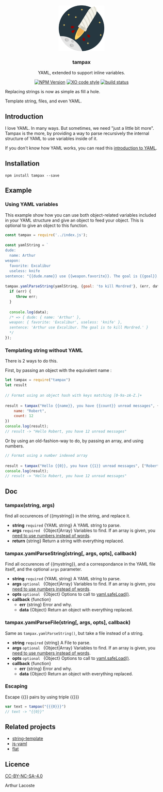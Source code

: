<p align="center">
  <img src="icon/logo.svg" height="150">
  <h3 align="center">tampax</h3>
  <p align="center">YAML, extended to support inline variables.<p>
  <p align="center"><a href="https://npmjs.org/package/tampax"><img src="https://img.shields.io/npm/v/tampax.svg" alt="NPM Version"></a> <a href="https://github.com/sindresorhus/xo"><img src="https://img.shields.io/badge/code_style-XO-5ed9c7.svg" alt="XO code style"></a> <a href="https://travis-ci.org/arthurlacoste/tampax"><img src="https://secure.travis-ci.org/arthurlacoste/tampax.svg" alt="build status"></a>
  </p>
</p>

Replacing strings is now as simple as fill a hole.

Template string, files, and even YAML.

## Introduction

I love YAML. In many ways. But sometimes, we need "just a little bit more". Tampax is the more, by providing a way to parse recursively the internal structure of YAML to use variables inside of it.

If you don't know how YAML works, you can read this [introduction to YAML](https://yaml.irz.fr/).

## Installation

`npm install tampax --save`

## Example

### Using YAML variables

This example show how you can use both object-related variables included in your YAML structure and give an object to feed your object. This is optional to give an object to this function.

```js
const tampax = require('../index.js');

const yamlString = `
dude:
  name: Arthur
weapon:
  favorite: Excalibur
  useless: knife
sentence: "{{dude.name}} use {{weapon.favorite}}. The goal is {{goal}}."`;

tampax.yamlParseString(yamlString, {goal: 'to kill Mordred'}, (err, data) => {
  if (err) {
     throw err;
  }

  console.log(data);
  /* => { dude: { name: 'Arthur' },
  weapon: { favorite: 'Excalibur', useless: 'knife' },
  sentence: 'Arthur use Excalibur. The goal is to kill Mordred.' }
  */
});


```

### Templating string without YAML

There is 2 ways to do this.

First, by passing an object with the equivalent name :

```js
let tampax = require("tampax")
let result

// Format using an object hash with keys matching [0-9a-zA-Z.]+

result = tampax("Hello {{name}}, you have {{count}} unread messages", {
    name: "Robert",
    count: 12
})
console.log(result);
// result -> "Hello Robert, you have 12 unread messages"

```
<a name="array-using"></a>
Or by using an old-fashion-way to do, by passing an array, and using numbers.

```js
// Format using a number indexed array

result = tampax("Hello {{0}}, you have {{1}} unread messages", ["Robert", 12])
console.log(result);
// result -> "Hello Robert, you have 12 unread messages"

```


## Doc

### tampax(string, args)

find all occurences of {{mystring}} in the string, and replace it.

- **string** `required` {YAML string} A YAML string to parse.
- **args** `required ` {Object|Array} Variables to find. If an array is given, you [need to use numbers instead of words](#array-using).
- **return** {string} Return a string with everything replaced.

### tampax.yamlParseString(string[, args, opts], callback)

Find all occurences of {{mystring}}, and a correspondance in the YAML file itself, and the optional `args` parameter.

- **string** `required` {YAML string} A YAML string to parse.
- **args** `optional ` {Object|Array} Variables to find. If an array is given, you [need to use numbers instead of words](#array-using).
- **opts** `optional ` {Object} Options to call to [yaml.safeLoad()](https://github.com/nodeca/js-yaml#safeload-string---options-).
- **callback** {function}
  - **err** {string} Error and why.
  - **data** {Object} Return an object with everything replaced.

### tampax.yamlParseFile(string[, args, opts], callback)

Same as `tampax.yamlParseString()`, but take a file instead of a string.

  - **string** `required` {string} A File to parse.
  - **args** `optional ` {Object|Array} Variables to find. If an array is given, you [need to use numbers instead of words](#array-using).
  - **opts** `optional ` {Object} Options to call to [yaml.safeLoad()](https://github.com/nodeca/js-yaml#safeload-string---options-).
  - **callback** {function}
    - **err** {string} Error and why.
    - **data** {Object} Return an object with everything replaced.


### Escaping

Escape {{}} pairs by using triple {{}}}

```js
var text = tampax("{{{0}}}")
// text -> "{{0}}"

```

## Related projects

* [string-template](https://github.com/Matt-Esch/string-template)
* [js-yaml](https://github.com/nodeca/js-yaml)
* [flat](https://github.com/hughsk/flat)

## Licence
[CC-BY-NC-SA-4.0](https://creativecommons.org/licenses/by-sa/4.0/)

Arthur Lacoste
